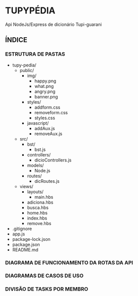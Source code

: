 # TUPYPÉDIA
Api NodeJs/Express de dicionário Tupi-guarani
## ÍNDICE

### ESTRUTURA DE PASTAS

- tupy-pedia/
  - public/
    - img/
      - happy.png
      - what.png
      - angry.png
      - banner.png
    - styles/
      - addform.css
      - removeform.css
      - styles.css
    - javascript/
      - addAux.js
      - removeAux.js  
  - src/
    - bst/
      - bst.js
    - controllers/
      - dicioControllers.js
    - models/
      - Node.js
    - routes/
      - dicRoutes.js
  - views/
    - layouts/
      - main.hbs
    - adiciona.hbs
    - busca.hbs
    - home.hbs
    - index.hbs
    - remove.hbs
- .gitignore
- app.js
- package-lock.json
- package.json
- README.md

### DIAGRAMA DE FUNCIONAMENTO DA ROTAS DA API



### DIAGRAMAS DE CASOS DE USO 


### DIVISÃO DE TASKS POR MEMBRO
